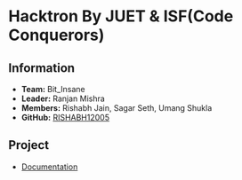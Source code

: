 # Hacktron By JUET & ISF(Code Conquerors)

## Information
- **Team:** Bit_Insane
- **Leader:** Ranjan Mishra
- **Members:** Rishabh Jain, Sagar Seth, Umang Shukla
- **GitHub:** [RISHABH12005](https://github.com/RISHABH12005)

## Project
- [Documentation]([https://drive.google.com/file/d/1qrCppldADRZoPKujPOpcDmjF5aK3dz6P/view?usp=drive_link](https://drive.google.com/file/d/1UpJ6_4OXPiAYcJ_YhW5LAUJ6GtCWn4Bw/view?usp=drive_link))
